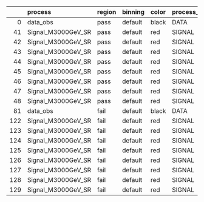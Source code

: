 |     | process            | region   | binning   | color   | process_type   |   scale | variation   | source_filename                                             | source_histname    | alias              | title           |   combine_idx |    lnN |   shapes | syst_type   | direction   | variation_alias   |
|----:|:-------------------|:---------|:----------|:--------|:---------------|--------:|:------------|:------------------------------------------------------------|:-------------------|:-------------------|:----------------|--------------:|-------:|---------:|:------------|:------------|:------------------|
|   0 | data_obs           | pass     | default   | black   | DATA           |       1 | nominal     | ./histograms_for_2DAlphabet_v4/EaDM_Cosmics_Data_SR.root    | hpass              | Cosmics_Data_SR    | Cosmics_Data_SR |           nan | nan    |      nan | nan         | nan         | nan               |
|  41 | Signal_M3000GeV_SR | pass     | default   | red     | SIGNAL         |       1 | lumi        | ./histograms_for_2DAlphabet_v4/EaDM_Signal_M3000GeV_SR.root | hpass              | Signal_M3000GeV_SR | DM signal       |           nan |   1.05 |      nan | lnN         | nan         | nan               |
|  42 | Signal_M3000GeV_SR | pass     | default   | red     | SIGNAL         |       1 | RNN         | ./histograms_for_2DAlphabet_v4/EaDM_Signal_M3000GeV_SR.root | hpass_RNNsyst_up   | Signal_M3000GeV_SR | DM signal       |           nan | nan    |        1 | shapes      | Up          | RNNsyst           |
|  43 | Signal_M3000GeV_SR | pass     | default   | red     | SIGNAL         |       1 | RNN         | ./histograms_for_2DAlphabet_v4/EaDM_Signal_M3000GeV_SR.root | hpass_RNNsyst_down | Signal_M3000GeV_SR | DM signal       |           nan | nan    |        1 | shapes      | Down        | RNNsyst           |
|  44 | Signal_M3000GeV_SR | pass     | default   | red     | SIGNAL         |       1 | pT          | ./histograms_for_2DAlphabet_v4/EaDM_Signal_M3000GeV_SR.root | hpass_pTsyst_up    | Signal_M3000GeV_SR | DM signal       |           nan | nan    |        1 | shapes      | Up          | pTsyst            |
|  45 | Signal_M3000GeV_SR | pass     | default   | red     | SIGNAL         |       1 | pT          | ./histograms_for_2DAlphabet_v4/EaDM_Signal_M3000GeV_SR.root | hpass_pTsyst_down  | Signal_M3000GeV_SR | DM signal       |           nan | nan    |        1 | shapes      | Down        | pTsyst            |
|  46 | Signal_M3000GeV_SR | pass     | default   | red     | SIGNAL         |       1 | t0          | ./histograms_for_2DAlphabet_v4/EaDM_Signal_M3000GeV_SR.root | hpass_t0syst_up    | Signal_M3000GeV_SR | DM signal       |           nan | nan    |        1 | shapes      | Up          | t0syst            |
|  47 | Signal_M3000GeV_SR | pass     | default   | red     | SIGNAL         |       1 | t0          | ./histograms_for_2DAlphabet_v4/EaDM_Signal_M3000GeV_SR.root | hpass_t0syst_down  | Signal_M3000GeV_SR | DM signal       |           nan | nan    |        1 | shapes      | Down        | t0syst            |
|  48 | Signal_M3000GeV_SR | pass     | default   | red     | SIGNAL         |       1 | nominal     | ./histograms_for_2DAlphabet_v4/EaDM_Signal_M3000GeV_SR.root | hpass              | Signal_M3000GeV_SR | DM signal       |           nan | nan    |      nan | nan         | nan         | nan               |
|  81 | data_obs           | fail     | default   | black   | DATA           |       1 | nominal     | ./histograms_for_2DAlphabet_v4/EaDM_Cosmics_Data_SR.root    | hfail              | Cosmics_Data_SR    | Cosmics_Data_SR |           nan | nan    |      nan | nan         | nan         | nan               |
| 122 | Signal_M3000GeV_SR | fail     | default   | red     | SIGNAL         |       1 | lumi        | ./histograms_for_2DAlphabet_v4/EaDM_Signal_M3000GeV_SR.root | hfail              | Signal_M3000GeV_SR | DM signal       |           nan |   1.05 |      nan | lnN         | nan         | nan               |
| 123 | Signal_M3000GeV_SR | fail     | default   | red     | SIGNAL         |       1 | RNN         | ./histograms_for_2DAlphabet_v4/EaDM_Signal_M3000GeV_SR.root | hfail_RNNsyst_up   | Signal_M3000GeV_SR | DM signal       |           nan | nan    |        1 | shapes      | Up          | RNNsyst           |
| 124 | Signal_M3000GeV_SR | fail     | default   | red     | SIGNAL         |       1 | RNN         | ./histograms_for_2DAlphabet_v4/EaDM_Signal_M3000GeV_SR.root | hfail_RNNsyst_down | Signal_M3000GeV_SR | DM signal       |           nan | nan    |        1 | shapes      | Down        | RNNsyst           |
| 125 | Signal_M3000GeV_SR | fail     | default   | red     | SIGNAL         |       1 | pT          | ./histograms_for_2DAlphabet_v4/EaDM_Signal_M3000GeV_SR.root | hfail_pTsyst_up    | Signal_M3000GeV_SR | DM signal       |           nan | nan    |        1 | shapes      | Up          | pTsyst            |
| 126 | Signal_M3000GeV_SR | fail     | default   | red     | SIGNAL         |       1 | pT          | ./histograms_for_2DAlphabet_v4/EaDM_Signal_M3000GeV_SR.root | hfail_pTsyst_down  | Signal_M3000GeV_SR | DM signal       |           nan | nan    |        1 | shapes      | Down        | pTsyst            |
| 127 | Signal_M3000GeV_SR | fail     | default   | red     | SIGNAL         |       1 | t0          | ./histograms_for_2DAlphabet_v4/EaDM_Signal_M3000GeV_SR.root | hfail_t0syst_up    | Signal_M3000GeV_SR | DM signal       |           nan | nan    |        1 | shapes      | Up          | t0syst            |
| 128 | Signal_M3000GeV_SR | fail     | default   | red     | SIGNAL         |       1 | t0          | ./histograms_for_2DAlphabet_v4/EaDM_Signal_M3000GeV_SR.root | hfail_t0syst_down  | Signal_M3000GeV_SR | DM signal       |           nan | nan    |        1 | shapes      | Down        | t0syst            |
| 129 | Signal_M3000GeV_SR | fail     | default   | red     | SIGNAL         |       1 | nominal     | ./histograms_for_2DAlphabet_v4/EaDM_Signal_M3000GeV_SR.root | hfail              | Signal_M3000GeV_SR | DM signal       |           nan | nan    |      nan | nan         | nan         | nan               |